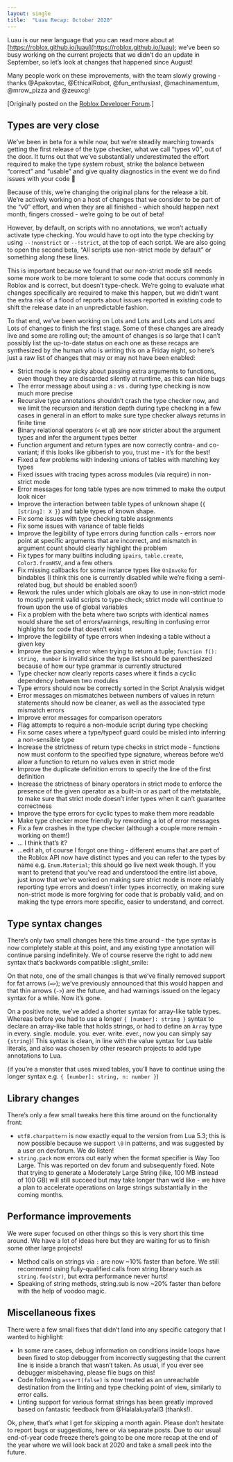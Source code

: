 ```yaml
---
layout: single
title:  "Luau Recap: October 2020"
---
```


Luau is our new language that you can read more about at [https://roblox.github.io/luau](https://roblox.github.io/luau); we’ve been so busy working on the current projects that we didn’t do an update in September, so let’s look at changes that happened since August!

Many people work on these improvements, with the team slowly growing - thanks @Apakovtac, @EthicalRobot, @fun_enthusiast, @machinamentum, @mrow_pizza and @zeuxcg!

[Originally posted on the [Roblox Developer Forum](https://devforum.roblox.com/t/luau-recap-october-2020/).]

## Types are very close

We’ve been in beta for a while now, but we’re steadily marching towards getting the first release of the type checker, what we call “types v0”, out of the door. It turns out that we’ve substantially underestimated the effort required to make the type system robust, strike the balance between “correct” and “usable” and give quality diagnostics in the event we do find issues with your code 🙂

Because of this, we’re changing the original plans for the release a bit. We’re actively working on a host of changes that we consider to be part of the “v0” effort, and when they are all finished - which should happen next month, fingers crossed - we’re going to be out of beta!

However, by default, on scripts with no annotations, we won’t actually activate type checking. You would have to opt into the type checking by using `--!nonstrict` or `--!strict`, at the top of each script. We are also going to open the second beta, “All scripts use non-strict mode by default” or something along these lines.

This is important because we found that our non-strict mode still needs some more work to be more tolerant to some code that occurs commonly in Roblox and is correct, but doesn’t type-check. We’re going to evaluate what changes specifically are required to make this happen, but we didn’t want the extra risk of a flood of reports about issues reported in existing code to shift the release date in an unpredictable fashion.

To that end, we’ve been working on Lots and Lots and Lots and Lots and Lots of changes to finish the first stage. Some of these changes are already live and some are rolling out; the amount of changes is so large that I can’t possibly list the up-to-date status on each one as these recaps are synthesized by the human who is writing this on a Friday night, so here’s just a raw list of changes that may or may not have been enabled:

 * Strict mode is now picky about passing extra arguments to functions, even though they are discarded silently at runtime, as this can hide bugs
 * The error message about using a : vs . during type checking is now much more precise
 * Recursive type annotations shouldn’t crash the type checker now, and we limit the recursion and iteration depth during type checking in a few cases in general in an effort to make sure type checker always returns in finite time
 * Binary relational operators (`<` et al) are now stricter about the argument types and infer the argument types better
 * Function argument and return types are now correctly contra- and co-variant; if this looks like gibberish to you, trust me - it’s for the best!
 * Fixed a few problems with indexing unions of tables with matching key types
 * Fixed issues with tracing types across modules (via require) in non-strict mode
 * Error messages for long table types are now trimmed to make the output look nicer
 * Improve the interaction between table types of unknown shape (`{ [string]: X }`) and table types of known shape.
 * Fix some issues with type checking table assignments
 * Fix some issues with variance of table fields
 * Improve the legibility of type errors during function calls - errors now point at specific arguments that are incorrect, and mismatch in argument count should clearly highlight the problem
 * Fix types for many builtins including `ipairs`, `table.create`, `Color3.fromHSV`, and a few others
 * Fix missing callbacks for some instance types like `OnInvoke` for bindables (I think this one is currently disabled while we’re fixing a semi-related bug, but should be enabled soon!)
 * Rework the rules under which globals are okay to use in non-strict mode to mostly permit valid scripts to type-check; strict mode will continue to frown upon the use of global variables
 * Fix a problem with the beta where two scripts with identical names would share the set of errors/warnings, resulting in confusing error highlights for code that doesn’t exist
 * Improve the legibility of type errors when indexing a table without a given key
 * Improve the parsing error when trying to return a tuple; `function f(): string, number` is invalid since the type list should be parenthesized because of how our type grammar is currently structured
 * Type checker now clearly reports cases where it finds a cyclic dependency between two modules
 * Type errors should now be correctly sorted in the Script Analysis widget
 * Error messages on mismatches between numbers of values in return statements should now be cleaner, as well as the associated type mismatch errors
 * Improve error messages for comparison operators
 * Flag attempts to require a non-module script during type checking
 * Fix some cases where a type/typeof guard could be misled into inferring a non-sensible type
 * Increase the strictness of return type checks in strict mode - functions now must conform to the specified type signature, whereas before we’d allow a function to return no values even in strict mode
 * Improve the duplicate definition errors to specify the line of the first definition
 * Increase the strictness of binary operators in strict mode to enforce the presence of the given operator as a built-in or as part of the metatable, to make sure that strict mode doesn’t infer types when it can’t guarantee correctness
 * Improve the type errors for cyclic types to make them more readable
 * Make type checker more friendly by rewording a lot of error messages
 * Fix a few crashes in the type checker (although a couple more remain - working on them!)
 * … I think that’s it?
 * …edit ah, of course I forgot one thing - different enums that are part of the Roblox API now have distinct types and you can refer to the types by name e.g. `Enum.Material`; this should go live next week though.
If you want to pretend that you’ve read and understood the entire list above, just know that we’ve worked on making sure strict mode is more reliably reporting type errors and doesn’t infer types incorrectly, on making sure non-strict mode is more forgiving for code that is probably valid, and on making the type errors more specific, easier to understand, and correct.

## Type syntax changes

There’s only two small changes here this time around - the type syntax is now completely stable at this point, and any existing type annotation will continue parsing indefinitely. We of course reserve the right to add new syntax that’s backwards compatible :slight_smile:

On that note, one of the small changes is that we’ve finally removed support for fat arrows (`=>`); we’ve previously announced that this would happen and that thin arrows (`->`) are the future, and had warnings issued on the legacy syntax for a while. Now it’s gone.

On a positive note, we’ve added a shorter syntax for array-like table types. Whereas before you had to use a longer `{ [number]: string }` syntax to declare an array-like table that holds strings, or had to define an `Array` type in every. single. module. you. ever. write. ever., now you can simply say `{string}`! This syntax is clean, in line with the value syntax for Lua table literals, and also was chosen by other research projects to add type annotations to Lua.

(if you’re a monster that uses mixed tables, you’ll have to continue using the longer syntax e.g. `{ [number]: string, n: number }`)

## Library changes

There’s only a few small tweaks here this time around on the functionality front:

 * `utf8.charpattern` is now exactly equal to the version from Lua 5.3; this is now possible because we support `\0` in patterns, and was suggested by a user on devforum. We do listen!
 * `string.pack` now errors out early when the format specifier is Way Too Large. This was reported on dev forum and subsequently fixed. Note that trying to generate a Moderately Large String (like, 100 MB instead of 100 GB) will still succeed but may take longer than we’d like - we have a plan to accelerate operations on large strings substantially in the coming months.
 
## Performance improvements

We were super focused on other things so this is very short this time around. We have a lot of ideas here but they are waiting for us to finish some other large projects!

 * Method calls on strings via `:` are now ~10% faster than before. We still recommend using fully-qualified calls from string library such as `string.foo(str)`, but extra performance never hurts!
 * Speaking of string methods, string.sub is now ~20% faster than before with the help of voodoo magic.

## Miscellaneous fixes

There were a few small fixes that didn’t land into any specific category that I wanted to highlight:

 * In some rare cases, debug information on conditions inside loops have been fixed to stop debugger from incorrectly suggesting that the current line is inside a branch that wasn’t taken. As usual, if you ever see debugger misbehaving, please file bugs on this!
 * Code following `assert(false)` is now treated as an unreachable destination from the linting and type checking point of view, similarly to error calls.
 * Linting support for various format strings has been greatly improved based on fantastic feedback from @Halalaluyafail3 (thanks!).
 
Ok, phew, that’s what I get for skipping a month again. Please don’t hesitate to report bugs or suggestions, here or via separate posts. Due to our usual end-of-year code freeze there’s going to be one more recap at the end of the year where we will look back at 2020 and take a small peek into the future.


